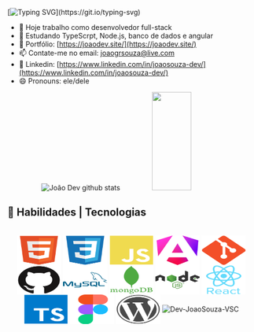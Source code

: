 [![Typing SVG](https://readme-typing-svg.herokuapp.com/?color=0528F2&size=40&center=true&vCenter=true&width=1000&lines=Olá,+Eu+sou+o+João+Dev;Bem+vindo+ao+meu+perfil!)](https://git.io/typing-svg)

- 🔭 Hoje trabalho como desenvolvedor full-stack
- 🌱 Estudando TypeScrpt, Node.js, banco de dados e angular
- 📄 Portfólio: [https://joaodev.site/](https://joaodev.site/)
- 📫 Contate-me no email: [joaogrsouza@live.com](joaogrsouza@live.com)
- 💼 Linkedin: [https://www.linkedin.com/in/joaosouza-dev/](https://www.linkedin.com/in/joaosouza-dev/)
- 😄 Pronouns: ele/dele

<div align="center">
  <img width="50%" height="200px" src="https://github-readme-stats.vercel.app/api?username=Dev-JoaoSouza&show_icons=true&count_private=true&hide_border=true&title_color=277ff2&icon_color=ff91a4&text_color=c9d1d9&bg_color=0d1117" alt="João Dev github stats" /> 
  <img width="40%" height="200px" src="https://github-readme-stats.vercel.app/api/top-langs/?username=Dev-JoaoSouza&layout=compact&hide_border=true&title_color=ff91a4&text_color=277ff2&bg_color=0d1117" />
</div>

## 📘 Habilidades | Tecnologias
<div style="display: inlne-block" align="center">
  <br>
  <div style="display: inline-block">
    <img align="center" alt="HTML 5" height="60" width="90" src="https://raw.githubusercontent.com/devicons/devicon/master/icons/html5/html5-original.svg">
    <img align="center" alt="CSS 3" height="60" width="90" src="https://raw.githubusercontent.com/devicons/devicon/master/icons/css3/css3-original.svg">
    <img align="center" alt="JavaScript" height="60" width="90" src="https://raw.githubusercontent.com/devicons/devicon/master/icons/javascript/javascript-plain.svg">
    <img align="center" alt="Angular" height="60" width="90" src="https://raw.githubusercontent.com/devicons/devicon/refs/heads/master/icons/angular/angular-original.svg">
    <img align="center" alt="git" height="60" width="90" src="https://raw.githubusercontent.com/devicons/devicon/refs/heads/master/icons/git/git-original.svg">
  </div>
  <br>
  <div style="display: inline-block">
    <img align="center" alt="github" height="60" width="90" src="https://raw.githubusercontent.com/devicons/devicon/refs/heads/master/icons/github/github-original.svg">
    <img align="center" alt="mySQL" height="60" width="90" src="https://raw.githubusercontent.com/devicons/devicon/refs/heads/master/icons/mysql/mysql-plain-wordmark.svg">
    <img align="center" alt="mongoDB" height="60" width="90" src="https://raw.githubusercontent.com/devicons/devicon/refs/heads/master/icons/mongodb/mongodb-plain-wordmark.svg">
    <img align="center" alt="node.JS" height="60" width="90" src="https://raw.githubusercontent.com/devicons/devicon/refs/heads/master/icons/nodejs/nodejs-original-wordmark.svg">
    <img align="center" alt="React js" height="60" width="90" src="https://raw.githubusercontent.com/devicons/devicon/refs/heads/master/icons/react/react-original-wordmark.svg">
  </div>
  <br>
  <div style="display: inline-block">
    <img align="center" alt="TypeScript" height="60" width="90" src="https://raw.githubusercontent.com/devicons/devicon/refs/heads/master/icons/typescript/typescript-plain.svg">
    <img align="center" alt="Figma" height="60" width="90" src="https://raw.githubusercontent.com/devicons/devicon/refs/heads/master/icons/figma/figma-original.svg">
    <img align="center" alt="WordPress" height="60" width="90" src="https://raw.githubusercontent.com/devicons/devicon/refs/heads/master/icons/wordpress/wordpress-plain.svg">
    <img align="center" alt="Dev-JoaoSouza-VSC" height="60" width="90" src="https://cdn.jsdelivr.net/gh/devicons/devicon/icons/vscode/vscode-original.svg">
  </div>
</div>
